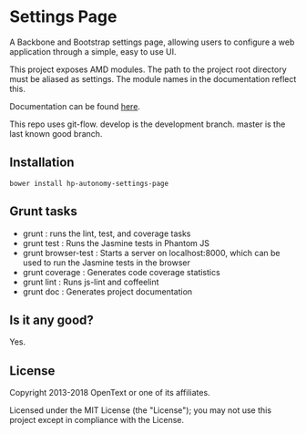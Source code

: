 # Settings Page

A Backbone and Bootstrap settings page, allowing users to configure a web application through a simple, easy to use UI.

This project exposes AMD modules. The path to the project root directory must be aliased as settings. The module names
in the documentation reflect this.

Documentation can be found [here](http://opentext-idol.github.io/settings-page).

This repo uses git-flow. develop is the development branch. master is the last known good branch.

## Installation

    bower install hp-autonomy-settings-page

## Grunt tasks
* grunt : runs the lint, test, and coverage tasks
* grunt test : Runs the Jasmine tests in Phantom JS
* grunt browser-test : Starts a server on localhost:8000, which can be used to run the Jasmine tests in the browser
* grunt coverage : Generates code coverage statistics
* grunt lint : Runs js-lint and coffeelint
* grunt doc : Generates project documentation

## Is it any good?
Yes.

## License

Copyright 2013-2018 OpenText or one of its affiliates.

Licensed under the MIT License (the "License"); you may not use this project except in compliance with the License.
